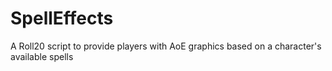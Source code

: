 # SpellEffects
 A Roll20 script to provide players with AoE graphics based on a character's available spells
